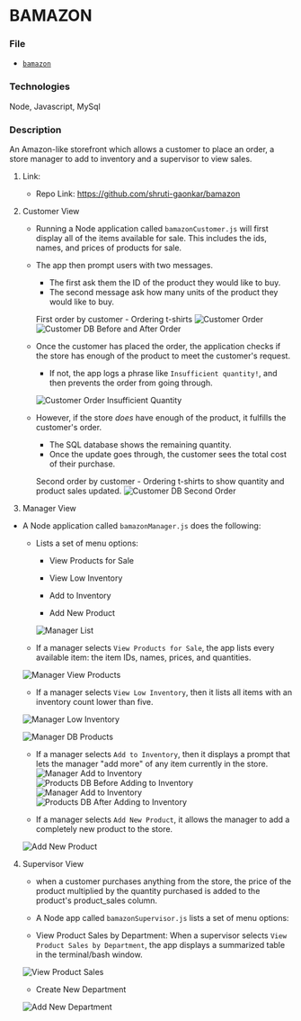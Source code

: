 # BAMAZON

### File

* [`bamazon`](bamazon/blob/master/index.js)

### Technologies
Node, Javascript, MySql

### Description
An Amazon-like storefront which allows a customer to place an order, a store manager to add to inventory and a supervisor to view sales.

1. Link: 
    * Repo Link: https://github.com/shruti-gaonkar/bamazon

2. Customer View

    * Running a Node application called `bamazonCustomer.js` will first display all of the items available for sale. This includes the ids, names, and prices of products for sale.

    * The app then prompt users with two messages.

        * The first ask them the ID of the product they would like to buy.
        * The second message ask how many units of the product they would like to buy.

        First order by customer - Ordering t-shirts
        ![Customer Order](assets/screenshots/bamazonCustomerOrder.png)
        ![Customer DB Before and After Order](assets/screenshots/bamazonCustomerBeforeAfterOrder.png) 


    * Once the customer has placed the order, the application checks if the store has enough of the product to meet the customer's request.

        * If not, the app logs a phrase like `Insufficient quantity!`, and then prevents the order from going through.

        ![Customer Order Insufficient Quantity](assets/screenshots/bamazonCustomerInsufficientQuantity.png)    

    * However, if the store _does_ have enough of the product, it fulfills the customer's order.
        * The SQL database shows the remaining quantity.
        * Once the update goes through, the customer sees the total cost of their purchase.    

        Second order by customer - Ordering t-shirts to show quantity and product sales updated.
        ![Customer DB Second Order](assets/screenshots/bamazonCustomerBeforeAfterOrder.png) 

3. Manager View

* A Node application called `bamazonManager.js` does the following:

  * Lists a set of menu options:

    * View Products for Sale
    
    * View Low Inventory
    
    * Add to Inventory
    
    * Add New Product

    ![Manager List](assets/screenshots/bamazonManagerList.png)   

  * If a manager selects `View Products for Sale`, the app lists every available item: the item IDs, names, prices, and quantities.

  ![Manager View Products](assets/screenshots/bamazonManagerViewProducts.png)

  * If a manager selects `View Low Inventory`, then it lists all items with an inventory count lower than five.

  ![Manager Low Inventory](assets/screenshots/bamazonManagerViewLowInventory.png)

   ![Manager DB Products](assets/screenshots/Product_mysql_table_data.png)

  * If a manager selects `Add to Inventory`, then it displays a prompt that lets the manager "add more" of any item currently in the store.
![Manager Add to Inventory](assets/screenshots/bamazonManagerInventoryAdd.png)
![Products DB Before Adding to Inventory](assets/screenshots/Product_mysql_table_data.png)
![Manager Add to Inventory](assets/screenshots/bamazonManagerInventoryAdd-1.png)
![Products DB After Adding to Inventory](assets/screenshots/bamazonManagerInventoryAdd-2.png)


  * If a manager selects `Add New Product`, it allows the manager to add a completely new product to the store.

  ![Add New Product](assets/screenshots/bamazonManagerProductAdd.png)

4. Supervisor View

    * when a customer purchases anything from the store, the price of the product multiplied by the quantity purchased is added to the product's product_sales column.

    * A Node app called `bamazonSupervisor.js` lists a set of menu options:

    * View Product Sales by Department: When a supervisor selects `View Product Sales by Department`, the app displays a summarized table in the terminal/bash window. 

    ![View Product Sales](assets/screenshots/bamazonSupervisorViewSales.png)
    
    * Create New Department

    ![Add New Department](assets/screenshots/bamazonSupervisorAddDept.png)
